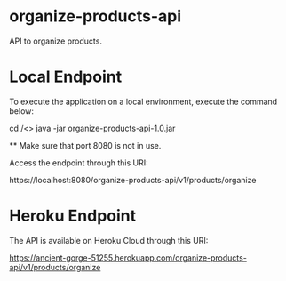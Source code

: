 # organize-products-api
API to organize products.

# Local Endpoint
To execute the application on a local environment, execute the command below:

cd /<<folder-with-the-jar-file>>
java -jar organize-products-api-1.0.jar

** Make sure that port 8080 is not in use.

Access the endpoint through this URI:

https://localhost:8080/organize-products-api/v1/products/organize

# Heroku Endpoint
The API is available on Heroku Cloud through this URI:

https://ancient-gorge-51255.herokuapp.com/organize-products-api/v1/products/organize
